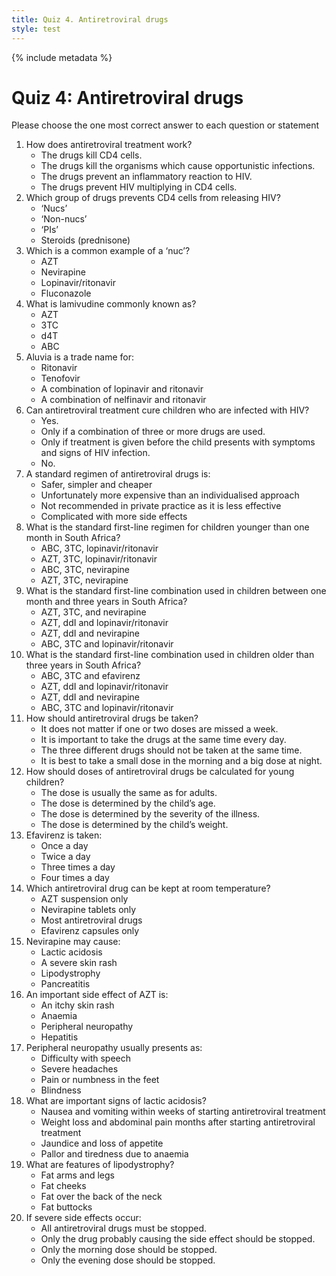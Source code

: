 ```yaml
---
title: Quiz 4. Antiretroviral drugs
style: test
---
```


{% include metadata %}

# Quiz 4: Antiretroviral drugs

Please choose the one most correct answer to each question or statement

1.	How does antiretroviral treatment work?
	-	The drugs kill CD4 cells.
	-	The drugs kill the organisms which cause opportunistic infections.
	-	The drugs prevent an inflammatory reaction to HIV.
	+	The drugs prevent HIV multiplying in CD4 cells.
2.	Which group of drugs prevents CD4 cells from releasing HIV?
	-	‘Nucs’
	-	‘Non-nucs’
	+	‘PIs’
	-	Steroids (prednisone)
3.	Which is a common example of a ‘nuc’?
	+	AZT
	-	Nevirapine
	-	Lopinavir/ritonavir
	-	Fluconazole
4.	What is lamivudine commonly known as?
	-	AZT
	+	3TC
	-	d4T
	-	ABC
5.	Aluvia is a trade name for:
	-	Ritonavir
	-	Tenofovir
	+	A combination of lopinavir and ritonavir
	-	A combination of nelfinavir and ritonavir
6.	Can antiretroviral treatment cure children who are infected with HIV?
	-	Yes.
	-	Only if a combination of three or more drugs are used.
	-	Only if treatment is given before the child presents with symptoms and signs of HIV infection.
	+	No.
7.	A standard regimen of antiretroviral drugs is:
	+	Safer, simpler and cheaper
	-	Unfortunately more expensive than an individualised approach
	-	Not recommended in private practice as it is less effective
	-	Complicated with more side effects
8.	What is the standard first-line regimen for children younger than one month in South Africa?
	-	ABC, 3TC, lopinavir/ritonavir
	+	AZT, 3TC, lopinavir/ritonavir
	-	ABC, 3TC, nevirapine
	-	AZT, 3TC, nevirapine
9.	What is the standard first-line combination used in children between one month and three years in South Africa?
	+	AZT, 3TC, and nevirapine
	-	AZT, ddI and lopinavir/ritonavir
	-	AZT, ddI and nevirapine
	-	ABC, 3TC and lopinavir/ritonavir
10. What is the standard first-line combination used in children older than three years in South Africa?
	+	ABC, 3TC and efavirenz
	-	AZT, ddI and lopinavir/ritonavir
	-	AZT, ddI and nevirapine
	-	ABC, 3TC and lopinavir/ritonavir
11.	How should antiretroviral drugs be taken?
	-	It does not matter if one or two doses are missed a week.
	+	It is important to take the drugs at the same time every day.
	-	The three different drugs should not be taken at the same time.
	-	It is best to take a small dose in the morning and a big dose at night.
12.	How should doses of antiretroviral drugs be calculated for young children?
	-	The dose is usually the same as for adults.
	-	The dose is determined by the child’s age.
	-	The dose is determined by the severity of the illness.
	+	The dose is determined by the child’s weight.
13.	Efavirenz is taken:
	+	Once a day
	-	Twice a day
	-	Three times a day
	-	Four times a day
14.	Which antiretroviral drug can be kept at room temperature?
	-	AZT suspension only
	-	Nevirapine tablets only
	+	Most antiretroviral drugs
	-	Efavirenz capsules only
15.	Nevirapine may cause:
	-	Lactic acidosis
	+	A severe skin rash
	-	Lipodystrophy
	-	Pancreatitis
16.	An important side effect of AZT is:
	-	An itchy skin rash
	+	Anaemia
	-	Peripheral neuropathy
	-	Hepatitis
17.	Peripheral neuropathy usually presents as:
	-	Difficulty with speech
	-	Severe headaches
	+	Pain or numbness in the feet
	-	Blindness
18.	What are important signs of lactic acidosis?
	-	Nausea and vomiting within weeks of starting antiretroviral treatment
	+	Weight loss and abdominal pain months after starting antiretroviral treatment
	-	Jaundice and loss of appetite
	-	Pallor and tiredness due to anaemia
19.	What are features of lipodystrophy?
	-	Fat arms and legs
	-	Fat cheeks
	+	Fat over the back of the neck
	-	Fat buttocks
20.	If severe side effects occur:
	+	All antiretroviral drugs must be stopped.
	-	Only the drug probably causing the side effect should be stopped.
	-	Only the morning dose should be stopped.
	-	Only the evening dose should be stopped.